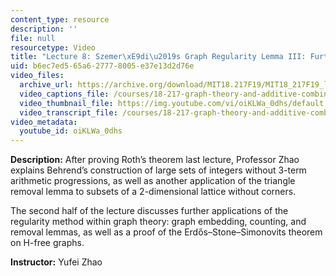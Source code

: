 ```yaml
---
content_type: resource
description: ''
file: null
resourcetype: Video
title: "Lecture 8: Szemer\xE9di\u2019s Graph Regularity Lemma III: Further Applications"
uid: b6ec7ed5-65a6-2777-8005-e37e13d2d76e
video_files:
  archive_url: https://archive.org/download/MIT18.217F19/MIT18_217F19_lec08_300k.mp4
  video_captions_file: /courses/18-217-graph-theory-and-additive-combinatorics-fall-2019/ec5c343aecce5636a115d81ee11e3ca2_oiKLWa_0dhs.vtt
  video_thumbnail_file: https://img.youtube.com/vi/oiKLWa_0dhs/default.jpg
  video_transcript_file: /courses/18-217-graph-theory-and-additive-combinatorics-fall-2019/fab30579ebad97f632de6b7bc540075e_oiKLWa_0dhs.pdf
video_metadata:
  youtube_id: oiKLWa_0dhs
---
```


**Description:** After proving Roth’s theorem last lecture, Professor Zhao explains Behrend’s construction of large sets of integers without 3-term arithmetic progressions, as well as another application of the triangle removal lemma to subsets of a 2-dimensional lattice without corners.

The second half of the lecture discusses further applications of the regularity method within graph theory: graph embedding, counting, and removal lemmas, as well as a proof of the Erdős–Stone–Simonovits theorem on H-free graphs.

**Instructor:** Yufei Zhao